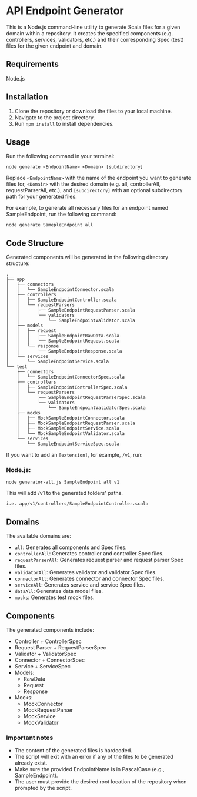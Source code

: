 # API Endpoint Generator

This is a Node.js command-line utility to generate Scala files for a given domain within a repository. It creates the specified components (e.g. controllers, services, validators, etc.) and their corresponding Spec (test) files for the given endpoint and domain.

## Requirements

Node.js

## Installation

1. Clone the repository or download the files to your local machine.
2. Navigate to the project directory.
3. Run `npm install` to install dependencies.

## Usage

Run the following command in your terminal:

```
node generate <EndpointName> <Domain> [subdirectory]
```

Replace `<EndpointName>` with the name of the endpoint you want to generate files for, `<Domain>` with the desired domain (e.g. all, controllerAll, requestParserAll, etc.), and `[subdirectory]` with an optional subdirectory path for your generated files.

For example, to generate all necessary files for an endpoint named SampleEndpoint, run the following command:

```
node generate SamepleEndpoint all
```

## Code Structure

Generated components will be generated in the following directory structure:

```
.
├── app
│   ├── connectors
│   │   └── SampleEndpointConnector.scala
│   ├── controllers
│   │   ├── SampleEndpointController.scala
│   │   └── requestParsers
│   │       ├── SampleEndpointRequestParser.scala
│   │       └── validators
│   │           └── SampleEndpointValidator.scala
│   ├── models
│   │   ├── request
│   │   │   ├── SampleEndpointRawData.scala
│   │   │   └── SampleEndpointRequest.scala
│   │   └── response
│   │       └── SampleEndpointResponse.scala
│   └── services
│       └── SampleEndpointService.scala
└── test
    ├── connectors
    │   └── SampleEndpointConnectorSpec.scala
    ├── controllers
    │   ├── SampleEndpointControllerSpec.scala
    │   └── requestParsers
    │       ├── SampleEndpointRequestParserSpec.scala
    │       └── validators
    │           └── SampleEndpointValidatorSpec.scala
    ├── mocks
    │   ├── MockSampleEndpointConnector.scala
    │   ├── MockSampleEndpointRequestParser.scala
    │   ├── MockSampleEndpointService.scala
    │   └── MockSampleEndpointValidator.scala
    └── services
        └── SampleEndpointServiceSpec.scala
```

If you want to add an `[extension]`, for example, `/v1`, run:

### Node.js:

```
node generator-all.js SampleEndpoint all v1
```

This will add /v1 to the generated folders' paths.

```
i.e. app/v1/controllers/SampleEndpointController.scala
```

## Domains

The available domains are:

- `all`: Generates all components and Spec files.
- `controllerAll`: Generates controller and controller Spec files.
- `requestParserAll`: Generates request parser and request parser Spec files.
- `validatorAll`: Generates validator and validator Spec files.
- `connectorAll`: Generates connector and connector Spec files.
- `serviceAll`: Generates service and service Spec files.
- `dataAll`: Generates data model files.
- `mocks`: Generates test mock files.

## Components

The generated components include:

- Controller + ControllerSpec
- Request Parser + RequestParserSpec
- Validator + ValidatorSpec
- Connector + ConnectorSpec
- Service + ServiceSpec
- Models:
  - RawData
  - Request
  - Response
- Mocks:
  - MockConnector
  - MockRequestParser
  - MockService
  - MockValidator

### Important notes

- The content of the generated files is hardcoded.
- The script will exit with an error if any of the files to be generated already exist.
- Make sure the provided EndpointName is in PascalCase (e.g., SampleEndpoint).
- The user must provide the desired root location of the repository when prompted by the script.

